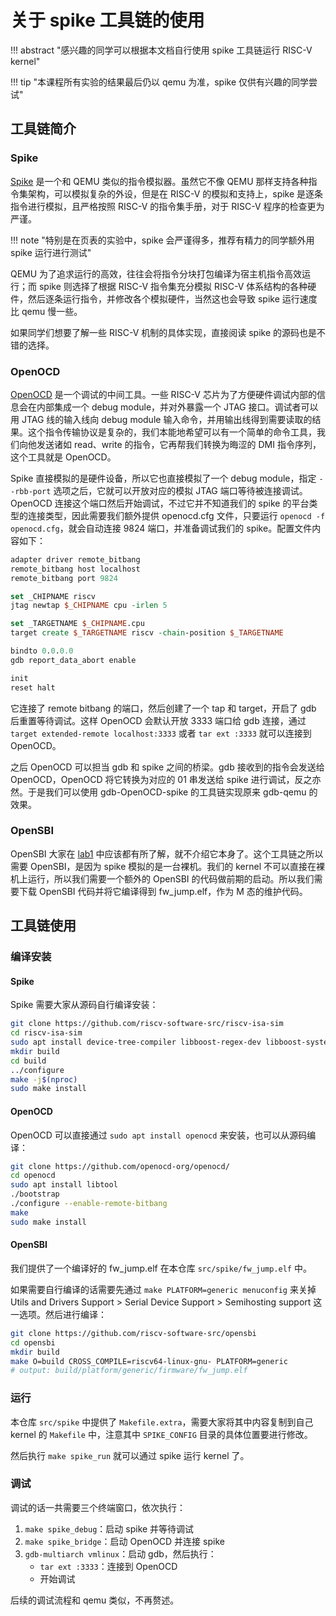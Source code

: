 # 关于 spike 工具链的使用

!!! abstract "感兴趣的同学可以根据本文档自行使用 spike 工具链运行 RISC-V kernel"

!!! tip "本课程所有实验的结果最后仍以 qemu 为准，spike 仅供有兴趣的同学尝试"


## 工具链简介

### Spike

[Spike](https://github.com/riscv-software-src/riscv-isa-sim/) 是一个和 QEMU 类似的指令模拟器。虽然它不像 QEMU 那样支持各种指令集架构，可以模拟复杂的外设，但是在 RISC-V 的模拟和支持上，spike 是逐条指令进行模拟，且严格按照 RISC-V 的指令集手册，对于 RISC-V 程序的检查更为严谨。

!!! note "特别是在页表的实验中，spike 会严谨得多，推荐有精力的同学额外用 spike 运行进行测试"

QEMU 为了追求运行的高效，往往会将指令分块打包编译为宿主机指令高效运行；而 spike 则选择了根据 RISC-V 指令集充分模拟 RISC-V 体系结构的各种硬件，然后逐条运行指令，并修改各个模拟硬件，当然这也会导致 spike 运行速度比 qemu 慢一些。

如果同学们想要了解一些 RISC-V 机制的具体实现，直接阅读 spike 的源码也是不错的选择。

### OpenOCD

[OpenOCD](https://github.com/openocd-org/openocd/) 是一个调试的中间工具。一些 RISC-V 芯片为了方便硬件调试内部的信息会在内部集成一个 debug module，并对外暴露一个 JTAG 接口。调试者可以用 JTAG 线的输入线向 debug module 输入命令，并用输出线得到需要读取的结果。这个指令传输协议是复杂的，我们本能地希望可以有一个简单的命令工具，我们向他发送诸如 read、write 的指令，它再帮我们转换为晦涩的 DMI 指令序列，这个工具就是 OpenOCD。

Spike 直接模拟的是硬件设备，所以它也直接模拟了一个 debug module，指定 `--rbb-port` 选项之后，它就可以开放对应的模拟 JTAG 端口等待被连接调试。OpenOCD 连接这个端口然后开始调试，不过它并不知道我们的 spike 的平台类型的连接类型，因此需要我们额外提供 openocd.cfg 文件，只要运行 `openocd -f openocd.cfg`，就会自动连接 9824 端口，并准备调试我们的 spike。配置文件内容如下：

```tcl
adapter driver remote_bitbang
remote_bitbang host localhost
remote_bitbang port 9824

set _CHIPNAME riscv
jtag newtap $_CHIPNAME cpu -irlen 5 

set _TARGETNAME $_CHIPNAME.cpu
target create $_TARGETNAME riscv -chain-position $_TARGETNAME

bindto 0.0.0.0
gdb report_data_abort enable

init
reset halt
```

它连接了 remote bitbang 的端口，然后创建了一个 tap 和 target，开启了 gdb 后重置等待调试。这样 OpenOCD 会默认开放 3333 端口给 gdb 连接，通过 `target extended-remote localhost:3333` 或者 `tar ext :3333` 就可以连接到 OpenOCD。

之后 OpenOCD 可以担当 gdb 和 spike 之间的桥梁。gdb 接收到的指令会发送给 OpenOCD，OpenOCD 将它转换为对应的 01 串发送给 spike 进行调试，反之亦然。于是我们可以使用 gdb-OpenOCD-spike 的工具链实现原来 gdb-qemu 的效果。

### OpenSBI

OpenSBI 大家在 [lab1](lab1.md) 中应该都有所了解，就不介绍它本身了。这个工具链之所以需要 OpenSBI，是因为 spike 模拟的是一台裸机。我们的 kernel 不可以直接在裸机上运行，所以我们需要一个额外的 OpenSBI 的代码做前期的启动。所以我们需要下载 OpenSBI 代码并将它编译得到 fw_jump.elf，作为 M 态的维护代码。

## 工具链使用

### 编译安装
#### Spike

Spike 需要大家从源码自行编译安装：

```bash
git clone https://github.com/riscv-software-src/riscv-isa-sim
cd riscv-isa-sim
sudo apt install device-tree-compiler libboost-regex-dev libboost-system-dev
mkdir build
cd build
../configure
make -j$(nproc)
sudo make install
```

#### OpenOCD

OpenOCD 可以直接通过 `sudo apt install openocd` 来安装，也可以从源码编译：

```bash
git clone https://github.com/openocd-org/openocd/
cd openocd
sudo apt install libtool
./bootstrap
./configure --enable-remote-bitbang
make
sudo make install
```

#### OpenSBI

我们提供了一个编译好的 fw_jump.elf 在本仓库 `src/spike/fw_jump.elf` 中。

如果需要自行编译的话需要先通过 `make PLATFORM=generic menuconfig` 来关掉 Utils and Drivers Support > Serial Device Support > Semihosting support 这一选项。然后进行编译：

```bash
git clone https://github.com/riscv-software-src/opensbi
cd opensbi
mkdir build
make O=build CROSS_COMPILE=riscv64-linux-gnu- PLATFORM=generic
# output: build/platform/generic/firmware/fw_jump.elf
```

### 运行

本仓库 `src/spike` 中提供了 `Makefile.extra`，需要大家将其中内容复制到自己 kernel 的 `Makefile` 中，注意其中 `SPIKE_CONFIG` 目录的具体位置要进行修改。

然后执行 `make spike_run` 就可以通过 spike 运行 kernel 了。

### 调试

调试的话一共需要三个终端窗口，依次执行：

1. `make spike_debug`：启动 spike 并等待调试
2. `make spike_bridge`：启动 OpenOCD 并连接 spike
3. `gdb-multiarch vmlinux`：启动 gdb，然后执行：
    - `tar ext :3333`：连接到 OpenOCD
    - 开始调试

后续的调试流程和 qemu 类似，不再赘述。